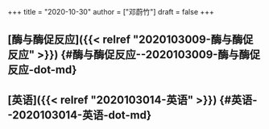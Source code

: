 +++
title = "2020-10-30"
author = ["邓蔚竹"]
draft = false
+++

## [酶与酶促反应]({{< relref "2020103009-酶与酶促反应" >}}) {#酶与酶促反应--2020103009-酶与酶促反应-dot-md}


## [英语]({{< relref "2020103014-英语" >}}) {#英语--2020103014-英语-dot-md}